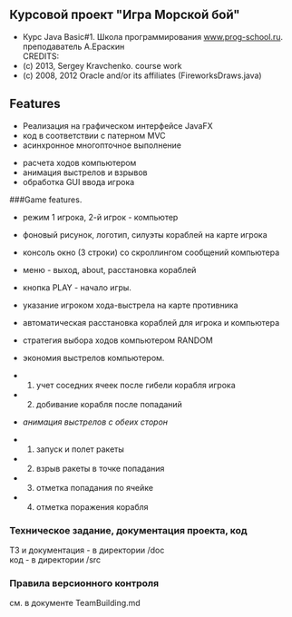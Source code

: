 ## Курсовой проект "Игра Морской бой"
* Курс Java Basic#1. Школа программирования www.prog-school.ru. преподаватель А.Ераскин  
CREDITS: 
* (c) 2013, Sergey Kravchenko. course work 
* (c) 2008, 2012 Oracle and/or its affiliates (FireworksDraws.java) 

## Features
* Реализация на графическом интерфейсе JavaFX
* код в соответствии с патерном MVC
* асинхронное многопточное выполнение
- расчета ходов компьютером
- анимация выстрелов и взрывов
- обработка GUI ввода игрока

###Game features.
* режим 1 игрока, 2-й игрок - компьютер
* фоновый рисунок, логотип, силуэты кораблей на карте игрока
* консоль окно (3 строки) со скроллингом сообщений компьютера
* меню - выход, about, расстановка кораблей
* кнопка PLAY - начало игры.
* указание игроком хода-выстрела на карте противника
* автоматическая расстановка кораблей для игрока и компьютера

* стратегия выбора ходов компьютером RANDOM
* экономия выстрелов компьютером.
* 1) учет соседних ячеек после гибели корабля игрока
* 2) добивание корабля после попаданий

* *анимация выстрелов с обеих сторон*
*  1) запуск и полет ракеты
*  2) взрыв ракеты в точке попадания
*  3) отметка попадания по ячейке
*  4) отметка поражения корабля

### Техническое задание, документация проекта, код
ТЗ и документация - в директории /doc  
код - в директории /src
### Правила версионного контроля
см. в документе TeamBuilding.md

